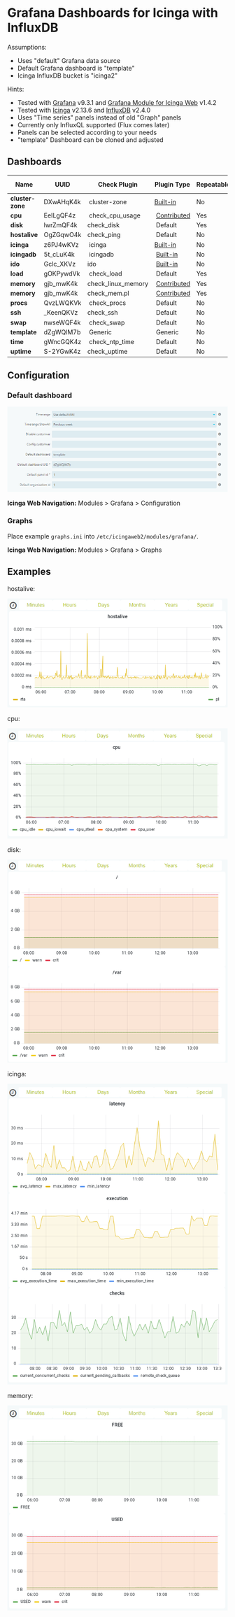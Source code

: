 # Grafana Dashboards for Icinga with InfluxDB

Assumptions:
* Uses "default" Grafana data source
* Default Grafana dashboard is "template"
* Icinga InfluxDB bucket is "icinga2"

Hints:
* Tested with [Grafana](https://grafana.com/grafana/) v9.3.1 and [Grafana Module for Icinga Web](https://github.com/Mikesch-mp/icingaweb2-module-grafana/) v1.4.2
* Tested with [Icinga](https://icinga.com/) v2.13.6 and [InfluxDB](https://www.influxdata.com/) v2.4.0
* Uses "Time series" panels instead of old "Graph" panels
* Currently only InfluxQL supported (Flux comes later)
* Panels can be selected according to your needs
* "template" Dashboard can be cloned and adjusted

## Dashboards 

| Name             | UUID      | Check Plugin       | Plugin Type                                                                                      | Repeatable | Suggested Panels |
| ---------------- | --------- | ------------------ | ------------------------------------------------------------------------------------------------ | ---------- | ---------------- |
| **cluster-zone** | DXwAHqK4k | cluster-zone       | [Built-in](https://icinga.com/docs/icinga-2/latest/doc/10-icinga-template-library/#cluster-zone) | No         | 1                |
| **cpu**          | EeILgQF4z | check_cpu_usage    | [Contributed](https://github.com/iamcheko/check_cpu_usage)                                       | Yes        | 1                |
| **disk**         | lwrZmQF4k | check_disk         | Default                                                                                          | Yes        | 1,2              |
| **hostalive**    | OgZGqwO4k | check_ping         | Default                                                                                          | No         | 1                |
| **icinga**       | z6PJ4wKVz | icinga             | [Built-in](https://icinga.com/docs/icinga-2/latest/doc/10-icinga-template-library/#icinga)       | No         | 3,4,9            |
| **icingadb**     | 5t_cLuK4k | icingadb           | [Built-in](https://icinga.com/docs/icinga-2/latest/doc/10-icinga-template-library/#icingadb)     | No         | 4                |
| **ido**          | Gclc_XKVz | ido                | [Built-in](https://icinga.com/docs/icinga-2/latest/doc/10-icinga-template-library/#ido)          | No         | 1,2              |
| **load**         | gOKPywdVk | check_load         | Default                                                                                          | Yes        | 1                |
| **memory**       | gjb_mwK4k | check_linux_memory | [Contributed](https://github.com/hugme/Nag_checks)                                               | Yes        | 4,1              |
| **memory**       | gjb_mwK4k | check_mem.pl       | [Contributed](https://github.com/justintime/nagios-plugins)                                      | Yes        | 2,4              |
| **procs**        | QvzLWQKVk | check_procs        | Default                                                                                          | No         | 1                |
| **ssh**          | _KeenQKVz | check_ssh          | Default                                                                                          | No         | 1                |
| **swap**         | nwseWQF4k | check_swap         | Default                                                                                          | No         | 1                |
| **template**     | dZgWQlM7b | Generic            | Generic                                                                                          | No         | 1                |
| **time**         | gWncGQK4z | check_ntp_time     | Default                                                                                          | No         | 1                |
| **uptime**       | S-2YGwK4z | check_uptime       | Default                                                                                          | No         | 1                |

## Configuration

### Default dashboard

![template](./_images/configuration_template.png)

**Icinga Web Navigation:** Modules > Grafana > Configuration

### Graphs

Place example `graphs.ini` into `/etc/icingaweb2/modules/grafana/`.

**Icinga Web Navigation:** Modules > Grafana > Graphs

## Examples

hostalive:

![hostalive](./_images/example_hostalive.png)

cpu:

![cpu](./_images/example_cpu.png)

disk:

![disk](./_images/example_disk.png)

icinga:

![icinga](./_images/example_icinga.png)

memory:

![memory](./_images/example_memory.png)
